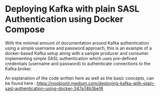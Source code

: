 # Deploying Kafka with plain SASL Authentication using Docker Compose
With the minimal amount of documentation around Kafka authentication using a simple username and password approach, this is an example of a docker-based Kafka setup along with a sample producer and consumer implementing simple SASL authentication which uses pre-defined credentials (username and password) to authenticate connections to the Kafka broker.

An explanation of the code written here as well as the basic concepts, can be found here :
https://noobjoint.medium.com/deploying-kafka-with-plain-sasl-authentication-using-docker-347a74b3be16
